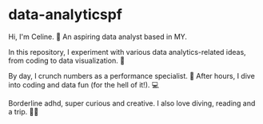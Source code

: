 # data-analyticspf
Hi, I'm Celine. 👋 An aspiring data analyst based in MY. 

In this repository, I experiment with various data analytics-related ideas, from coding to data visualization. 🧪

By day, I crunch numbers as a performance specialist. 🔎 After hours, I dive into coding and data fun (for the hell of it!). 💻

Borderline adhd, super curious and creative. I also love diving, reading and a trip. 🚀✨
